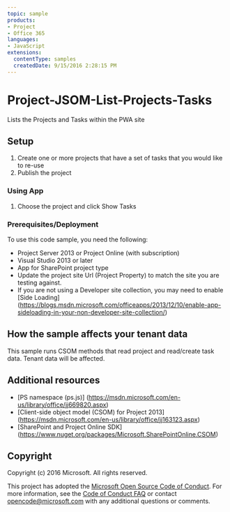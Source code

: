 ```yaml
---
topic: sample
products:
- Project
- Office 365
languages:
- JavaScript
extensions:
  contentType: samples
  createdDate: 9/15/2016 2:28:15 PM
---
```

# Project-JSOM-List-Projects-Tasks
Lists the Projects and Tasks within the PWA site


## Setup 

1.	Create one or more projects that have a set of tasks that you would like to re-use
2.	Publish the project

### Using App

1.	Choose the project and click Show Tasks


### Prerequisites/Deployment
To use this code sample, you need the following:
* Project Server 2013 or Project Online (with subscription)
* Visual Studio 2013 or later 
* App for SharePoint project type
* Update the project site Url (Project Property) to match the site you are testing against.
* If you are not using a Developer site collection, you may need to enable [Side Loading] (https://blogs.msdn.microsoft.com/officeapps/2013/12/10/enable-app-sideloading-in-your-non-developer-site-collection/)



## How the sample affects your tenant data
This sample runs CSOM methods that read project and read/create task data. Tenant data will be affected.

## Additional resources
* [PS namespace (ps.js)] (https://msdn.microsoft.com/en-us/library/office/jj669820.aspx)
* [Client-side object model (CSOM) for Project 2013] (https://msdn.microsoft.com/en-us/library/office/jj163123.aspx)
* [SharePoint and Project Online SDK] (https://www.nuget.org/packages/Microsoft.SharePointOnline.CSOM)

## Copyright
Copyright (c) 2016 Microsoft. All rights reserved.


This project has adopted the [Microsoft Open Source Code of Conduct](https://opensource.microsoft.com/codeofconduct/). For more information, see the [Code of Conduct FAQ](https://opensource.microsoft.com/codeofconduct/faq/) or contact [opencode@microsoft.com](mailto:opencode@microsoft.com) with any additional questions or comments.
